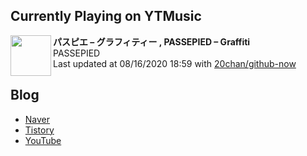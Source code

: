 ## Currently Playing on YTMusic

[<img align="left" height="65" src="https://i.ytimg.com/vi/p5x3WekFoEs/sddefault.jpg?sqp=-oaymwEWCJADEOEBIAQqCghqEJQEGHgg6AJIWg&rs">](https://music.youtube.com/channel/UCe3gbnhf3tesVdTxVyKEIkw)

**パスピエ – グラフィティー , PASSEPIED – Graffiti**  
PASSEPIED  
Last updated at 08/16/2020 18:59 with [20chan/github-now](https://github.com/20chan/github-now)

## Blog

- [Naver](http://blog.naver.com/neurowhai)
- [Tistory](http://neurowhai.tistory.com/)
- [YouTube](https://www.youtube.com/channel/UCB_v1xU6laBHOeH6z4L-Mtw)
